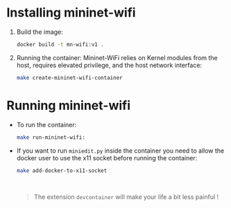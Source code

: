 # Installing mininet-wifi

1. Build the image:

    ```sh
    docker build -t mn-wifi:v1 .
    ```
2. Running the container: Mininet-WiFi relies on Kernel modules from the host, requires elevated privilege, and the host network interface:
   ```sh
   make create-mininet-wifi-container
   ```

# Running mininet-wifi

- To run the container:
    ```sh
    make run-mininet-wifi:
    ```
- If you want to run `miniedit.py` inside the container you need to allow the docker user to use the x11 socket before running the container:
    ```sh
    make add-docker-to-x11-socket
    ```

    <br>

    > The extension `devcontainer` will make your life a bit less painful !


